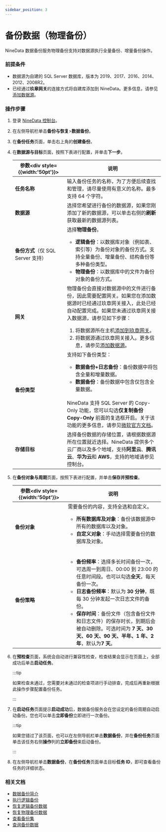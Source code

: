 ```yaml
---
sidebar_position: 3
---
```


# 备份数据（物理备份）

NineData 数据备份服务物理备份支持对数据源执行全量备份、增量备份操作。

### 前提条件

- 数据源为自建的 SQL Server 数据库，版本为 2019、2017、2016、2014、2012、2008R2。
- 已经通过**玖章网关**的连接方式将自建库添加到 NineData。更多信息，请参见[添加数据源](../../configuration/datasource.md)。

### 操作步骤

1. 登录 [NineData 控制台](https://console.ninedata.cloud)。

2. 在左侧导航栏单击**备份与恢复**>**数据备份**。

3. 在**备份任务**页面，单击右上角的**创建备份**。

4. 在**数据源与目标**页面，按照下表进行配置，并单击**下一步**。

   | 参数<div style={{width:'50pt'}}></div> | 说明                                                         |
   | -------------------------------------- | ------------------------------------------------------------ |
   | **任务名称**                           | 输入备份任务的名称，为了方便后续查找和管理，请尽量使用有意义的名称。最多支持 64 个字符。 |
   | **数据源**                             | 选择您希望进行备份的数据源，如果您刚添加了新的数据源，可以单击右侧的**刷新**获取最新的数据源列表。 |
   | **备份方式**（仅 SQL Server 支持）       | 选择**物理备份**。<ul><li>**逻辑备份**：以数据库对象（例如表、索引等）为备份对象的备份方式。支持全量备份、增量备份、结构备份等多种备份类型。</li><li>**物理备份**：以数据库中的文件为备份对象的备份方式。</li></ul> |
   | **网关**                               | 物理备份会直接对数据源中的文件进行备份，因此需要配置网关。如果您在添加数据源时已经通过玖章网关接入，此处已经自动配置完成。如果您未通过玖章网关接入数据源，请参见如下步骤：<ol><li>将数据源所在主机[添加到玖章网关](../../configuration/gateway.md)。</li><li>将数据源通过玖章网关接入。更多信息，请参见[添加数据源](../../configuration/datasource.md)。</li></ol><!--选择数据源所在主机的网关。由于物理备份是直接对数据库中的文件进行备份，而读取数据源所在主机中的文件需要在该主机中安装网关。如果您未安装，请单击**安装网关**，并根据右侧弹出页面中的安装步骤在数据源所在主机中安装网关。安装完成后，**网关连接示意图**状态显示**本地网关连接成功**。--> |
   | **备份类型**                           | 支持如下备份类型：<ul><li>**数据备份+日志备份**：备份数据中将包含全量和增量数据。</li><li>**数据备份**：备份数据中包含仅包含全量数据。</li></ul><br />NineData 支持 SQL Server 的 Copy-Only 功能，您可以勾选**仅复制备份 Copy-Only** 前面的复选框开启。关于该功能的更多信息，请参见[微软官方文档](https://learn.microsoft.com/en-us/sql/relational-databases/backup-restore/copy-only-backups-sql-server)。 |
   | **存储目标**                           | 选择备份数据的存储位置，请根据数据源所在位置就近选择。NineData 提供多个云厂商以及多个地域，支持**阿里云**、**腾讯云**、**华为云**和 **AWS**，支持的地域请参见控制台。 |

5. 在**备份对象与周期**页面，按照下表进行配置，并单击**保存并预检查**。

   | 参数<div style={{width:'50pt'}}></div> | 说明                                                         |
   | -------------------------------------- | ------------------------------------------------------------ |
   | **备份对象**                           | 需要备份的内容，支持全选和自定义。<ul><li>**所有数据库及对象**：备份该数据源中所有的数据库以及对象。</li><li>**自定义对象**：手动选择需要备份的数据库及对象。</li></ul><br /> |
   | **备份策略**                           | <ul><li>**备份频率**：选择多长时间备份一次，可选周一到周日、00:00 到 23:00 的任意时间段。也可以勾选**全天**，每天备份一次。</li><li>**日志备份频率**：默认为 **30 分钟**，既每 30 分钟发起一次日志文件的备份。</li><li>**保存时间**：备份文件（包含备份文件和日志文件）的保存时长，到期后会被自动删除。可选时间为 **7 天、30 天、60 天、90 天、半年、1 年、2 年**，默认为**7 天**。</li></ul> |

6. 在**预检查**页面，系统会自动进行兼容性检查，检查结果会显示在页面上，全部成功后单击**启动任务**。

   :::tip

   如果检查未通过，您需要对未通过的检查项进行手动排查，完成后再重新根据此操作步骤配置备份任务。

   :::

7. 在**启动任务**页面提示**启动成功**后，数据备份服务会在您设定的备份周期自动启动备份。您也可以单击**立即备份**立即进行一次备份。

   :::tip

   如果您错过了该页面，也可以在左侧导航栏单击**数据备份**，并在**备份任务**页面单击该任务右侧**操作**列的**立即备份**来启动备份。

   :::

8. 在左侧导航栏单击**数据备份**，在**备份任务**页面单击目标**任务 ID**，即可查看备份任务的详细状态。

### 相关文档

- [数据备份简介](../intro_back.md)
- [执行逻辑备份](logical_backup.md)
- [恢复逻辑备份数据](../restore/restore_logical_backup.md)
- [恢复物理备份数据](../restore/restore_physical_backup.md)
- [查看备份集](../view_backup_sets.md)
- [查询备份数据](../backup_data_query.md)

